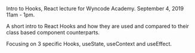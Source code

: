 Intro to Hooks, React lecture for Wyncode Academy. September 4, 2019 11am - 1pm.

A short intro to React Hooks and how they are used and compared to their class based component counterparts.

Focusing on 3 specific Hooks, useState, useContext and useEffect.